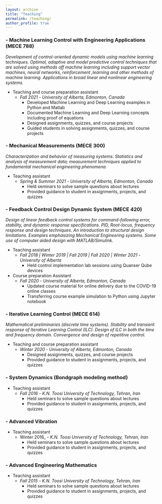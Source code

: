 ```yaml
---
layout: archive
title: "Teaching"
permalink: /teaching/
author_profile: true
---
```


### - Machine Learning Control with Engineering Applications (MECE 788)
_Development of control-oriented dynamic models using machine learning techniques. Optimal, adaptive and model predictive control techniques that are solved using methods off machine learning including support vector machines, neural networks, reinforcement ;learning and other methods of machine learning. Applications in broad linear and nonlinear engineering systems._
* Teaching and course preparation assistant
    * _Fall 2021_ - _University of Alberta, Edmonton, Canada_
        * Developed Machine Learning and Deep Learning examples in Python and Matlab
        * Documented Machine Learning and Deep Learning concepts including proof of equations
        * Designed assignments, quizzes, and course projects 
        * Guided students in solving assignments, quizzes, and course projects

### - Mechanical Measurements (MECE 300)
_Characterization and behavior of measuring systems. Statistics and analysis of measurement data; measurement techniques applied to fundamental mechanical engineering phenomena._
* Teaching assistant
    * _Spring & Summer 2021_ - _University of Alberta, Edmonton, Canada_
        * Held seminars to solve sample questions about lectures
        * Provided guidance to student in assignments, projects, and quizzes

### - Feedback Control Design Dynamic System (MECE 420)
_Design of linear feedback control systems for command-following error, stability, and dynamic response specifications. PID, Root-locus, frequency response and design techniques. An introduction to structural design limitations. Examples emphasizing Mechanical Engineering systems. Some use of computer aided design with MATLAB/Simulink._ 
* Teaching assistant
    * _Fall 2018 &#124; Winter 2019 &#124; Fall 2019 &#124; Fall 2020 &#124; Winter 2021_ - _University of Alberta_
        * Held control implementation lab sessions using Quanser Qube devices
* Course preparation Assistant
    * _Fall 2020_ - _University of Alberta, Edmonton, Canada_
        * Updated course material for online delivery due to the COVID-19 online classes
        * Transferring course example simulation to Python using Jupyter notebook

### - Iterative Learning Control (MECE 614)
_Mathematical preliminaries (discrete time systems). Stability and transient response of Iterative Learning Control (ILC). Design of ILC in both the time and frequency domain. Convergence and design of repetitive control._
* Teaching and course preparation assistant 
    * _Winter 2020_ - _University of Alberta, Edmonton, Canada_
        * Designed assignments, quizzes, and course projects 
        * Provided guidance to student in assignments, projects, and quizzes

### - System Dynamics (Bondgraph modeling method)
* Teaching assistant 
    * _Fall 2016_ - _K.N. Toosi University of Technology, Tehran, Iran_
        * Held seminars to solve sample questions about lectures
        * Provided guidance to student in assignments, projects, and quizzes

### - Advanced Vibration
* Teaching assistant 
    * Winter 2016_ - _K.N. Toosi University of Technology, Tehran, Iran_
        * Held seminars to solve sample questions about lectures
        * Provided guidance to student in assignments, projects, and quizzes

### - Advanced Engineering Mathematics
* Teaching assistant 
    * _Fall 2015_ - _K.N. Toosi University of Technology, Tehran, Iran_
        * Held seminars to solve sample questions about lectures
        * Provided guidance to student in assignments, projects, and quizzes